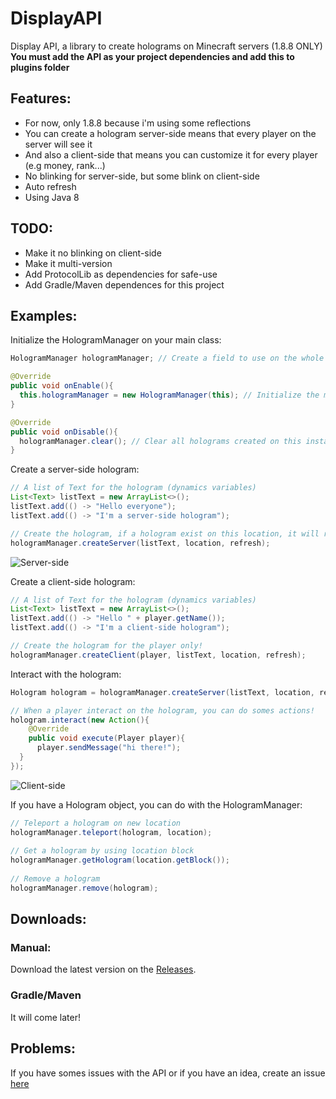 # DisplayAPI

Display API, a library to create holograms on Minecraft servers (1.8.8 ONLY)
**You must add the API as your project dependencies and add this to plugins folder**

## Features:
  - For now, only 1.8.8 because i'm using some reflections
  - You can create a hologram server-side means that every player on the server will see it
  - And also a client-side that means you can customize it for every player (e.g money, rank...)
  - No blinking for server-side, but some blink on client-side
  - Auto refresh
  - Using Java 8

## TODO:
  - Make it no blinking on client-side
  - Make it multi-version
  - Add ProtocolLib as dependencies for safe-use
  - Add Gradle/Maven dependences for this project

## Examples:

Initialize the HologramManager on your main class:
```java
HologramManager hologramManager; // Create a field to use on the whole project

@Override
public void onEnable(){
  this.hologramManager = new HologramManager(this); // Initialize the manager
}

@Override
public void onDisable(){
  hologramManager.clear(); // Clear all holograms created on this instance
}
```

Create a server-side hologram:
```java
// A list of Text for the hologram (dynamics variables)
List<Text> listText = new ArrayList<>();
listText.add(() -> "Hello everyone");
listText.add(() -> "I'm a server-side hologram");

// Create the hologram, if a hologram exist on this location, it will return the hologram on location
hologramManager.createServer(listText, location, refresh);
```

![Server-side](https://user-images.githubusercontent.com/28607056/72219392-ea693380-3545-11ea-9206-7c31e8ad8e4b.png)

Create a client-side hologram:
```java
// A list of Text for the hologram (dynamics variables)
List<Text> listText = new ArrayList<>();
listText.add(() -> "Hello " + player.getName());
listText.add(() -> "I'm a client-side hologram");

// Create the hologram for the player only!
hologramManager.createClient(player, listText, location, refresh);
```

Interact with the hologram:
```java
Hologram hologram = hologramManager.createServer(listText, location, refresh);

// When a player interact on the hologram, you can do somes actions!
hologram.interact(new Action(){
    @Override
    public void execute(Player player){
      player.sendMessage("hi there!");
  }
});
```

![Client-side](https://user-images.githubusercontent.com/28607056/72219393-ee955100-3545-11ea-8931-c1298c98dec8.png)

If you have a Hologram object, you can do with the HologramManager:
```java
// Teleport a hologram on new location
hologramManager.teleport(hologram, location);
        
// Get a hologram by using location block
hologramManager.getHologram(location.getBlock());
        
// Remove a hologram
hologramManager.remove(hologram);
```

## Downloads:

  ### Manual:
  Download the latest version on the [Releases](https://github.com/Watch54/HologramDisplays/releases).
  
  ### Gradle/Maven
  It will come later!

## Problems:
If you have somes issues with the API or if you have an idea, create an issue [here](https://github.com/Watch54/HologramDisplays/issues)
